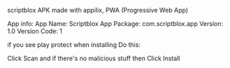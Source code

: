 scriptblox APK made with appilix, PWA (Progressive Web App)

App info:
App Name: Scriptblox
App Package: com.scriptblox.app
Version: 1.0
Version Code: 1

if you see play protect when installing Do this:

Click Scan and if there's no malicious stuff then Click Install
